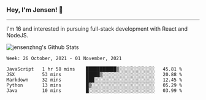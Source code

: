 ### Hey, I'm Jensen! 👋

---

I'm 16 and interested in pursuing full-stack development with React and NodeJS.

![jensenzhng's Github Stats](https://github-readme-stats.vercel.app/api?username=jensenzhng&theme=dark&show_icons=true&count_private=true&include_all_commits=true)

<!--START_SECTION:waka-->
```text
Week: 26 October, 2021 - 01 November, 2021

JavaScript   1 hr 58 mins    ███████████▒░░░░░░░░░░░░░   45.81 % 
JSX          53 mins         █████▒░░░░░░░░░░░░░░░░░░░   20.88 % 
Markdown     32 mins         ███░░░░░░░░░░░░░░░░░░░░░░   12.45 % 
Python       13 mins         █▒░░░░░░░░░░░░░░░░░░░░░░░   05.29 % 
Java         10 mins         █░░░░░░░░░░░░░░░░░░░░░░░░   03.99 % 
```
<!--END_SECTION:waka-->
